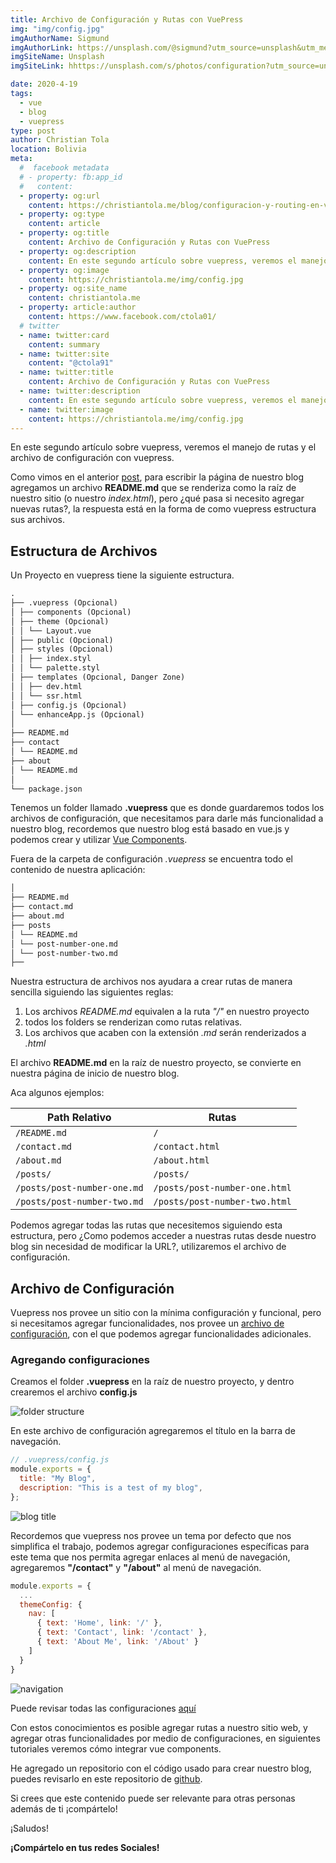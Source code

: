 ```yaml
---
title: Archivo de Configuración y Rutas con VuePress
img: "img/config.jpg"
imgAuthorName: Sigmund
imgAuthorLink: https://unsplash.com/@sigmund?utm_source=unsplash&utm_medium=referral&utm_content=creditCopyText
imgSiteName: Unsplash
imgSiteLink: hhttps://unsplash.com/s/photos/configuration?utm_source=unsplash&utm_medium=referral&utm_content=creditCopyText

date: 2020-4-19
tags:
  - vue
  - blog
  - vuepress
type: post
author: Christian Tola
location: Bolivia
meta:
  #  facebook metadata
  # - property: fb:app_id
  #   content:
  - property: og:url
    content: https://christiantola.me/blog/configuracion-y-routing-en-vuepress
  - property: og:type
    content: article
  - property: og:title
    content: Archivo de Configuración y Rutas con VuePress
  - property: og:description
    content: En este segundo artículo sobre vuepress, veremos el manejo de rutas y el archivo de configuración con vuepress
  - property: og:image
    content: https://christiantola.me/img/config.jpg
  - property: og:site_name
    content: christiantola.me
  - property: article:author
    content: https://www.facebook.com/ctola01/
  # twitter
  - name: twitter:card
    content: summary
  - name: twitter:site
    content: "@ctola91"
  - name: twitter:title
    content: Archivo de Configuración y Rutas con VuePress
  - name: twitter:description
    content: En este segundo artículo sobre vuepress, veremos el manejo de rutas y el archivo de configuración con vuepress
  - name: twitter:image
    content: https://christiantola.me/img/config.jpg
---
```


En este segundo artículo sobre vuepress, veremos el manejo de rutas y el archivo de configuración con vuepress.

Como vimos en el anterior [post](/blog/create-vuepress-blog.html), para escribir la página de nuestro blog agregamos un archivo **README.md** que se renderiza como la raíz de nuestro sitio (o nuestro _index.html_), pero ¿qué pasa si necesito agregar nuevas rutas?, la respuesta está en la forma de como vuepress estructura sus archivos.

## Estructura de Archivos

Un Proyecto en vuepress tiene la siguiente estructura.

```md
.
├── .vuepress (Opcional)
│ ├── components (Opcional)
│ ├── theme (Opcional)
│ │ └── Layout.vue
│ ├── public (Opcional)
│ ├── styles (Opcional)
│ │ ├── index.styl
│ │ └── palette.styl
│ ├── templates (Opcional, Danger Zone)
│ │ ├── dev.html
│ │ └── ssr.html
│ ├── config.js (Opcional)
│ └── enhanceApp.js (Opcional)
│
├── README.md
├── contact
│ └── README.md
├── about
│ └── README.md
│
└── package.json
```

Tenemos un folder llamado **.vuepress** que es donde guardaremos todos los archivos de configuración, que necesitamos para darle más funcionalidad a nuestro blog, recordemos que nuestro blog está basado en vue.js y podemos crear y utilizar [Vue Components](https://vuejs.org/v2/guide/components.html).

Fuera de la carpeta de configuración _.vuepress_ se encuentra todo el contenido de nuestra aplicación:

```md
│
├── README.md
├── contact.md
├── about.md
├── posts
│ └── README.md
│ └── post-number-one.md
│ └── post-number-two.md
├──
```

<!-- more -->

Nuestra estructura de archivos nos ayudara a crear rutas de manera sencilla siguiendo las siguientes reglas:

1.  Los archivos _README.md_ equivalen a la ruta _"/"_ en nuestro proyecto
2.  todos los folders se renderizan como rutas relativas.
3.  Los archivos que acaben con la extensión _.md_ serán renderizados a _.html_

El archivo **README.md** en la raíz de nuestro proyecto, se convierte en nuestra página de inicio de nuestro blog.

Aca algunos ejemplos:

| Path Relativo               | Rutas                         |
| --------------------------- | ----------------------------- |
| `/README.md`                | `/`                           |
| `/contact.md`               | `/contact.html`               |
| `/about.md`                 | `/about.html`                 |
| `/posts/`                   | `/posts/`                     |
| `/posts/post-number-one.md` | `/posts/post-number-one.html` |
| `/posts/post-number-two.md` | `/posts/post-number-two.html` |

Podemos agregar todas las rutas que necesitemos siguiendo esta estructura, pero ¿Como podemos acceder a nuestras rutas desde nuestro blog sin necesidad de modificar la URL?, utilizaremos el archivo de configuración.

## Archivo de Configuración

Vuepress nos provee un sitio con la mínima configuración y funcional, pero si necesitamos agregar funcionalidades, nos provee un [archivo de configuración](https://vuepress.vuejs.org/guide/basic-config.html#config-file), con el que podemos agregar funcionalidades adicionales.

### Agregando configuraciones

Creamos el folder **.vuepress** en la raíz de nuestro proyecto, y dentro crearemos el archivo **config.js**

![folder structure](/img/config-routing-vuepress/folder-structure.png)

En este archivo de configuración agregaremos el título en la barra de navegación.

```js
// .vuepress/config.js
module.exports = {
  title: "My Blog",
  description: "This is a test of my blog",
};
```

![blog title](/img/config-routing-vuepress/blog-title.png)

Recordemos que vuepress nos provee un tema por defecto que nos simplifica el trabajo, podemos agregar configuraciones específicas para este tema que nos permita agregar enlaces al menú de navegación, agregaremos **"/contact"** y **"/about"** al menú de navegación.

```js
module.exports = {
  ...
  themeConfig: {
    nav: [
      { text: 'Home', link: '/' },
      { text: 'Contact', link: '/contact' },
      { text: 'About Me', link: '/About' }
    ]
  }
}
```

![navigation](/img/config-routing-vuepress/navs.png)

Puede revisar todas las configuraciones [aquí](https://vuepress.vuejs.org/config/#basic-config)

Con estos conocimientos es posible agregar rutas a nuestro sitio web, y agregar otras funcionalidades por medio de configuraciones, en siguientes tutoriales veremos cómo integrar vue components.

He agregado un repositorio con el código usado para crear nuestro blog, puedes revisarlo en este repositorio de [github](https://github.com/cmtp/vuepress-blog/tree/v0.0.2).

Si crees que este contenido puede ser relevante para otras personas además de ti ¡compártelo!

¡Saludos!

**¡Compártelo en tus redes Sociales!**